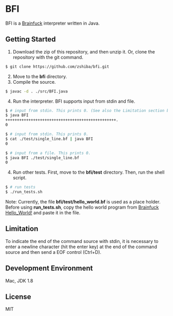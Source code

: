 # BFI
BFI is a [Brainfuck](https://en.wikipedia.org/wiki/Brainfuck) interpreter written in Java.

## Getting Started
1. Download the zip of this repository, and then unzip it. Or, clone the repository with the git command.
```bash
$ git clone https://github.com/zshiba/bfi.git
```
2. Move to the **bfi** directory.
3. Compile the source.
```bash
$ javac -d . ./src/BFI.java
```
4. Run the interpreter.
BFI supports input from stdin and file.
```bash
$ # input from stdin. This prints 0. (See also the Limitation section below.)
$ java BFI
++++++++++++++++++++++++++++++++++++++++++++++++.
0
```

```bash
$ # input from stdin. This prints 0.
$ cat ./test/single_line.bf | java BFI 
0
```

```bash
$ # input from a file. This prints 0.
$ java BFI ./test/single_line.bf
0
```

4. Run other tests. First, move to the **bfi/test** directory. Then, run the shell script.
```bash
$ # run tests
$ ./run_tests.sh
```
Note: Currently, the file **bfi/test/hello_world.bf** is used as a place holder. Before using **run_tests.sh**, copy the hello world program from 
[Brainfuck Hello_World!](https://en.wikipedia.org/wiki/Brainfuck#Hello_World!) and paste it in the file.

## Limitation
To indicate the end of the command source with stdin, it is necessary to enter a newline character (hit the enter key) at the end of the command source and then send a EOF control (Ctrl+D).

## Development Environment
Mac, JDK 1.8

## License
MIT
